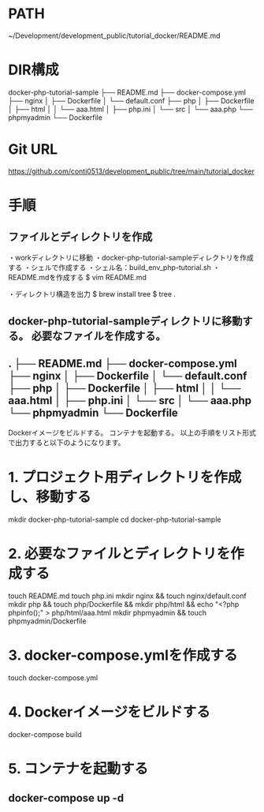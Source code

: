 # PATH
~/Development/development_public/tutorial_docker/README.md

# DIR構成
docker-php-tutorial-sample
├── README.md
├── docker-compose.yml
├── nginx
│   ├── Dockerfile
│   └── default.conf
├── php
│   ├── Dockerfile
│   ├── html
│   │   └── aaa.html
│   ├── php.ini
│   └── src
│       └── aaa.php
└── phpmyadmin
    └── Dockerfile

# Git URL
https://github.com/conti0513/development_public/tree/main/tutorial_docker



# 手順

## ファイルとディレクトリを作成
・workディレクトリに移動
・docker-php-tutorial-sampleディレクトリを作成する
・シェルで作成する
・シェル名：build_env_php-tutorial.sh
・README.mdを作成する
  $ vim README.md

・ディレクトリ構造を出力
  $ brew install tree
  $ tree .

  docker-php-tutorial-sampleディレクトリに移動する。
  必要なファイルを作成する。
---
.
├── README.md
├── docker-compose.yml
├── nginx
│   ├── Dockerfile
│   └── default.conf
├── php
│   ├── Dockerfile
│   ├── html
│   │   └── aaa.html
│   ├── php.ini
│   └── src
│       └── aaa.php
└── phpmyadmin
    └── Dockerfile
---

Dockerイメージをビルドする。
コンテナを起動する。
以上の手順をリスト形式で出力すると以下のようになります。

# 1. プロジェクト用ディレクトリを作成し、移動する
mkdir docker-php-tutorial-sample
cd docker-php-tutorial-sample

# 2. 必要なファイルとディレクトリを作成する
touch README.md
touch php.ini
mkdir nginx && touch nginx/default.conf
mkdir php && touch php/Dockerfile && mkdir php/html && echo "<?php phpinfo();" > php/html/aaa.html
mkdir phpmyadmin && touch phpmyadmin/Dockerfile

# 3. docker-compose.ymlを作成する
touch docker-compose.yml

# 4. Dockerイメージをビルドする
docker-compose build

# 5. コンテナを起動する
docker-compose up -d
---








